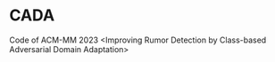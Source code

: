 # CADA
Code of ACM-MM 2023 &lt;Improving Rumor Detection by Class-based Adversarial Domain Adaptation>
